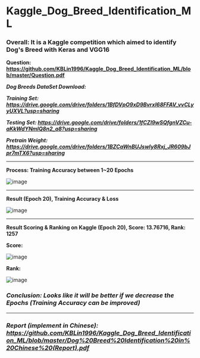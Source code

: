 # Kaggle_Dog_Breed_Identification_ML

### **Overall: It is a Kaggle competition which aimed to identify Dog's Breed with Keras and VGG16**

**Question: https://github.com/KBLin1996/Kaggle_Dog_Breed_Identification_ML/blob/master/Question.pdf**

***Dog Breeds DataSet Download:***

***Training Set: https://drive.google.com/drive/folders/1BfDVpO9xD9BvrxI68FFAV_vvCLyyUXVL?usp=sharing***

***Testing Set: https://drive.google.com/drive/folders/1fCZl9wSQfgnVZCu-aKkWdYNmIQ8n2_a8?usp=sharing***

***Pretrain Weight: https://drive.google.com/drive/folders/1BZCaWnBUJswIy8Rxj_JR609bJpr7mTX6?usp=sharing***

---

**Process: Training Accuracy between 1~20 Epochs**

![image](https://github.com/KBLin1996/Kaggle_Dog_Breed_Identification_ML/blob/master/20Epochs.PNG)

---

**Result (Epoch 20), Training Accuracy & Loss**

![image](https://github.com/KBLin1996/Kaggle_Dog_Breed_Identification_ML/blob/master/Loss%26Accuracy.PNG)

---

**Result Scoring & Ranking on Kaggle (Epoch 20), Score: 13.76716, Rank: 1257**

**Score:**

![image](https://github.com/KBLin1996/Kaggle_Dog_Breed_Identification_ML/blob/master/Score.png)

**Rank:**

![image](https://github.com/KBLin1996/Kaggle_Dog_Breed_Identification_ML/blob/master/Rank.png)

### ***Conclusion: Looks like it will be better if we decrease the Epochs (Training Accuracy can be improved)***

---

### ***Report (implement in Chinese): https://github.com/KBLin1996/Kaggle_Dog_Breed_Identification_ML/blob/master/Dog%20Breed%20Identification%20in%20Chinese%20(Report).pdf***
